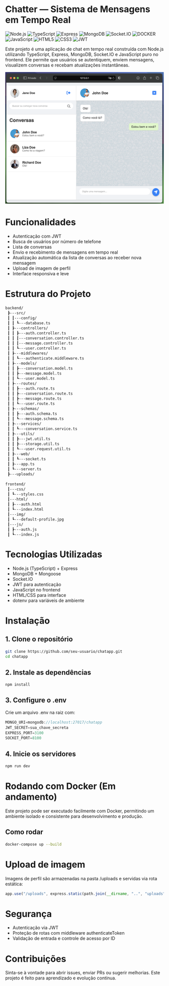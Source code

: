 # Chatter — Sistema de Mensagens em Tempo Real

![Node.js](https://img.shields.io/badge/Node.js-339933?style=for-the-badge&logo=node.js&logoColor=white)
![TypeScript](https://img.shields.io/badge/TypeScript-1572B6?style=for-the-badge&logo=typescript&logoColor=white)
![Express](https://img.shields.io/badge/Express-000000?style=for-the-badge&logo=express&logoColor=white)
![MongoDB](https://img.shields.io/badge/MongoDB-47A248?style=for-the-badge&logo=mongodb&logoColor=white)
![Socket.IO](https://img.shields.io/badge/Socket.IO-010101?style=for-the-badge&logo=socket.io&logoColor=white)
![DOCKER](https://img.shields.io/badge/DOCKER-1572B6?style=for-the-badge&logo=docker&logoColor=white)
![JavaScript](https://img.shields.io/badge/JavaScript-F7DF1E?style=for-the-badge&logo=javascript&logoColor=black)
![HTML5](https://img.shields.io/badge/HTML5-E34F26?style=for-the-badge&logo=html5&logoColor=white)
![CSS3](https://img.shields.io/badge/CSS3-1572B6?style=for-the-badge&logo=css3&logoColor=white)
![JWT](https://img.shields.io/badge/JWT-000000?style=for-the-badge&logo=JSON%20web%20tokens&logoColor=white)

Este projeto é uma aplicação de chat em tempo real construída com Node.js utilizando TypeScript, Express, MongoDB, Socket.IO e JavaScript puro no frontend. Ele permite que usuários se autentiquem, enviem mensagens, visualizem conversas e recebam atualizações instantâneas.

![Preview do sistema](preview.png)

# Funcionalidades

- Autenticação com JWT
- Busca de usuários por número de telefone
- Lista de conversas
- Envio e recebimento de mensagens em tempo real
- Atualização automática da lista de conversas ao receber nova mensagem
- Upload de imagem de perfil
- Interface responsiva e leve

# Estrutura do Projeto

```plaintext
backend/
 ┣---src/
 ┃ ┃---config/
 ┃ ┃ ┗---database.ts
 ┃ ┣---controllers/
 ┃ ┃ ┣---auth.controller.ts
 ┃ ┃ ┃---conversation.controller.ts
 ┃ ┃ ┃---message.controller.ts
 ┃ ┃ ┗---user.controller.ts
 ┃ ┣---middlewares/
 ┃ ┃ ┗---authenticate.middleware.ts
 ┃ ┣---models/
 ┃ ┃ ┣---conversation.model.ts
 ┃ ┃ ┣---message.model.ts
 ┃ ┃ ┗---user.model.ts
 ┃ ┣---routes/
 ┃ ┃ ┣---auth.route.ts
 ┃ ┃ ┣---conversation.route.ts
 ┃ ┃ ┣---message.route.ts
 ┃ ┃ ┗---user.route.ts
 ┃ ┣---schemas/
 ┃ ┃ ┣---auth.schema.ts
 ┃ ┃ ┗---message.schema.ts
 ┃ ┣---services/
 ┃ ┃ ┗---conversation.service.ts
 ┃ ┣---utils/
 ┃ ┃ ┣---jwt.util.ts
 ┃ ┃ ┣---storage.util.ts
 ┃ ┃ ┗---user.request.util.ts
 ┃ ┣---web/
 ┃ ┃ ┗---socket.ts
 ┃ ┣---app.ts
 ┃ ┗---server.ts
 ┣---uploads/

frontend/
 ┃---css/
 ┃ ┗---styles.css
 ┃---html/
 ┃ ┣---auth.html
 ┃ ┗---index.html
 ┃---img/
 ┃ ┗---default-profile.jpg
 ┃---js/
 ┃ ┣---auth.js
 ┃ ┗---index.js

```

# Tecnologias Utilizadas

- Node.js (TypeScript) + Express
- MongoDB + Mongoose
- Socket.IO
- JWT para autenticação
- JavaScript no frontend
- HTML/CSS para interface
- dotenv para variáveis de ambiente

# Instalação

## 1. Clone o repositório

```bash
git clone https://github.com/seu-usuario/chatapp.git
cd chatapp
```

## 2. Instale as dependências

```bash
npm install
```

## 3. Configure o .env

Crie um arquivo .env na raiz com:

```javascript
MONGO_URI=mongodb://localhost:27017/chatapp
JWT_SECRET=sua_chave_secreta
EXPRESS_PORT=3100
SOCKET_PORT=8100
```

## 4. Inicie os servidores

```bash
npm run dev
```

# Rodando com Docker (Em andamento)

Este projeto pode ser executado facilmente com Docker, permitindo um ambiente isolado e consistente para desenvolvimento e produção.

## Como rodar

```bash
docker-compose up --build
```

# Upload de imagem

Imagens de perfil são armazenadas na pasta /uploads e servidas via rota estática:

```javascript
app.use("/uploads", express.static(path.join(__dirname, "..", "uploads")));
```

# Segurança

- Autenticação via JWT
- Proteção de rotas com middleware authenticateToken
- Validação de entrada e controle de acesso por ID

# Contribuições

Sinta-se à vontade para abrir issues, enviar PRs ou sugerir melhorias. Este projeto é feito para aprendizado e evolução contínua.
